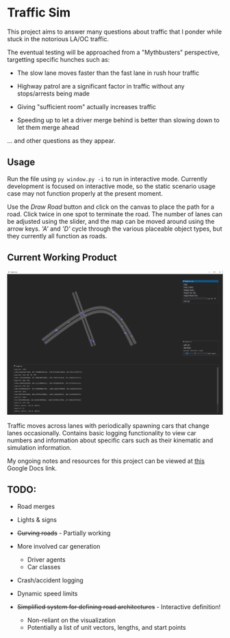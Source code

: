 # Traffic Sim

This project aims to answer many questions about traffic that I ponder while stuck in the notorious LA/OC traffic.

The eventual testing will be approached from a "Mythbusters" perspective, targetting specific hunches such as:

* The slow lane moves faster than the fast lane in rush hour traffic

* Highway patrol are a significant factor in traffic without any stops/arrests being made

* Giving "sufficient room" actually increases traffic

* Speeding up to let a driver merge behind is better than slowing down to let them merge ahead

... and other questions as they appear.

## Usage

Run the file using `py window.py -i` to run in interactive mode. Currently development is focused on interactive mode, so the static scenario usage case may not function properly at the present moment.

Use the _Draw Road_ button and click on the canvas to place the path for a road. Click twice in one spot to terminate the road. The number of lanes can be adjusted using the slider, and the map can be moved around using the arrow keys. _'A'_ and _'D'_ cycle through the various placeable object types, but they currently all function as roads.

## Current Working Product

![Demo Screenshot](./traffic_sim_demo.png)

Traffic moves across lanes with periodically spawning cars that change lanes occasionally. Contains basic logging functionality to view car numbers and information about specific cars such as their kinematic and simulation information.

My ongoing notes and resources for this project can be viewed at [this](https://docs.google.com/document/d/1w3tQln8fmIwiUt_5-y6z8YQ2vCFQgLFo0PGCv-kFzDc/edit?usp=sharing) Google Docs link.

## TODO:

* Road merges

* Lights & signs

* ~~Curving roads~~ - Partially working

* More involved car generation
    * Driver agents
    * Car classes

* Crash/accident logging

* Dynamic speed limits

* ~~Simplified system for defining road architectures~~ - Interactive definition!
    * Non-reliant on the visualization
    * Potentially a list of unit vectors, lengths, and start points